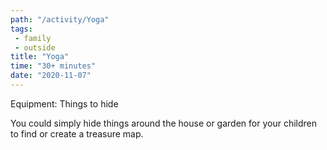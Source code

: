 ```yaml
---
path: "/activity/Yoga"
tags: 
 - family 
 - outside
title: "Yoga"
time: "30+ minutes"
date: "2020-11-07"
---
```


Equipment: Things to hide

You could simply hide things around the house or garden for your children to find or create a treasure map.